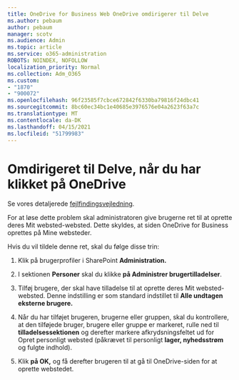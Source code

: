 ```yaml
---
title: OneDrive for Business Web OneDrive omdirigerer til Delve
ms.author: pebaum
author: pebaum
manager: scotv
ms.audience: Admin
ms.topic: article
ms.service: o365-administration
ROBOTS: NOINDEX, NOFOLLOW
localization_priority: Normal
ms.collection: Adm_O365
ms.custom:
- "1870"
- "900072"
ms.openlocfilehash: 96f23585f7cbce672842f6330ba79816f24dbc41
ms.sourcegitcommit: 8bc60ec34bc1e40685e3976576e04a2623f63a7c
ms.translationtype: MT
ms.contentlocale: da-DK
ms.lasthandoff: 04/15/2021
ms.locfileid: "51799983"
---
```

# <a name="redirected-to-delve-after-you-click-onedrive"></a>Omdirigeret til Delve, når du har klikket på OneDrive

Se vores detaljerede [fejlfindingsvejledning](https://docs.microsoft.com/sharepoint/support/sites/troubleshooting-guide-for-sites-stopped-at-provisioning).

For at løse dette problem skal administratoren give brugerne ret til at oprette deres Mit websted-websted. Dette skyldes, at siden OneDrive for Business oprettes på Mine websteder.

Hvis du vil tildele denne ret, skal du følge disse trin:

1. Klik på brugerprofiler i SharePoint **Administration.**

2. I sektionen **Personer** skal du klikke **på Administrer brugertilladelser**.

3. Tilføj brugere, der skal have tilladelse til at oprette deres Mit websted-websted. Denne indstilling er som standard indstillet til **Alle undtagen eksterne brugere.**

4. Når du har tilføjet brugeren, brugerne eller gruppen, skal du kontrollere, at den tilføjede bruger, brugere eller gruppe er markeret, rulle ned til **tilladelsessektionen** og derefter markere afkrydsningsfeltet ud for Opret personligt websted (påkrævet til personligt **lager, nyhedsstrøm** og fulgte indhold).

5. Klik **på OK,** og få derefter brugeren til at gå til OneDrive-siden for at oprette webstedet.
